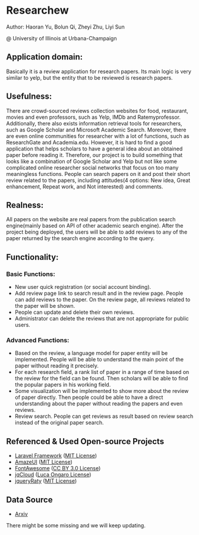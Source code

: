 Researchew
=========
Author: Haoran Yu, Bolun Qi, Zheyi Zhu, Liyi Sun

@ University of Illinois at Urbana-Champaign

## Application domain:

Basically it is a review application for research papers. Its main logic is very similar to yelp, but the entity that to be reviewed is research papers.

## Usefulness:

There are crowd-sourced reviews collection websites for food, restaurant, movies and even professors, such as Yelp, IMDb and Ratemyprofessor. Additionally, there also exists information retrieval tools for researchers, such as Google Scholar and Microsoft Academic Search. Moreover, there are even online communities for researcher with a lot of functions, such as ResearchGate and Academia.edu. However, it is hard to find a good application that helps scholars to have a general idea about an obtained paper before reading it. Therefore, our project is to build something that looks like a combination of Google Scholar and Yelp but not like some complicated online researcher social networks that focus on too many meaningless functions. People can search papers on it and post their short review related to the papers, including attitudes(4 options: New idea, Great enhancement, Repeat work, and Not interested) and comments.

## Realness:

All papers on the website are real papers from the publication search engine(mainly based on API of other academic search engine). After the project being deployed, the users will be able to add reviews to any of the paper returned by the search engine according to the query.

## Functionality:

### Basic Functions:

* New user quick registration (or social account binding).
* Add review page link to search result and in the review page. People can add reviews to the paper. On the review page, all reviews related to the paper will be shown.
* People can update and delete their own reviews.
* Administrator can delete the reviews that are not appropriate for public users.

### Advanced Functions:
* Based on the review, a language model for paper entity will be implemented. People will be able to understand the main point of the paper without reading it precisely.
* For each research field, a rank list of paper in a range of time based on the review for the field can be found. Then scholars will be able to find the popular papers in his working field.
* Some visualization will be implemented to show more about the review of paper directly. Then people could be able to have a direct understanding about the paper without reading the papers and even reviews.
* Review search. People can get reviews as result based on review search instead of the original paper search.

## Referenced & Used Open-source Projects

* [Laravel Framework](https://github.com/laravel/laravel) ([MIT
License](https://github.com/laravel/laravel/blob/master/readme.md))
* [AmazeUI](https://github.com/seajs/seajs) ([MIT License](https://github.com/allmobilize/amazeui/blob/master/LICENSE.md))
* [FontAwesome](https://github.com/FortAwesome/Font-Awesome/) ([CC BY 3.0 License](http://creativecommons.org/licenses/by/3.0/))
* [jqCloud](https://github.com/lucaong/jQCloud) ([Luca Ongaro License](https://github.com/lucaong/jQCloud/blob/master/LICENSE.txt))
* [jqueryRaty](https://github.com/wbotelhos/raty) ([MIT
License](https://github.com/wbotelhos/raty/blob/master/README.md))

## Data Source
* [Arxiv](http://arxiv.org/help/api/index)

There might be some missing and we will keep updating.
